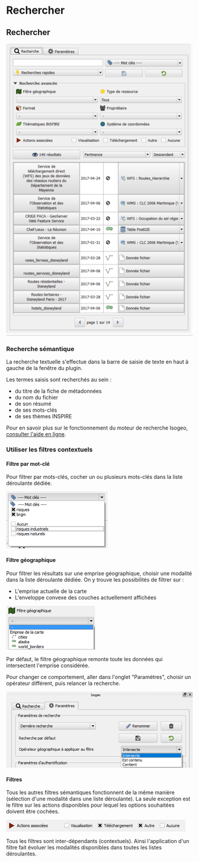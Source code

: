 # Rechercher

## Rechercher

![](https://raw.githubusercontent.com/isogeo/isogeo-plugin-qgis/master/img/ui_tabs_main_search_empty_fr.png "Interface avec recherche vide")

### Recherche sémantique

La recherche textuelle s'effectue dans la barre de saisie de texte en haut à gauche de la fenêtre du plugin. 

Les termes saisis sont recherchés au sein : 
- du titre de la fiche de métadonnées
- du nom du fichier
- de son résumé
- de ses mots-clés
- de ses thèmes INSPIRE

Pour en savoir plus sur le fonctionnement du moteur de recherche Isogeo, [consulter l'aide en ligne](http://help.isogeo.com/fr/features/inventory/search.html).

### Utiliser les filtres contextuels

#### Filtre par mot-clé

Pour filtrer par mots-clés, cocher un ou plusieurs mots-clés dans la liste déroulante dédiée.

![](https://raw.githubusercontent.com/isogeo/isogeo-plugin-qgis/master/img/search_options_keywords_fr.png "Filtre par mot-clé")

#### Filtre géographique

Pour filtrer les résultats sur une emprise géographique, choisir une modalité dans la liste déroulante dédiée. 
On y trouve les possibilités de filtrer sur : 

- L'emprise actuelle de la carte
- L'enveloppe convexe des couches actuellement affichées

![](https://raw.githubusercontent.com/isogeo/isogeo-plugin-qgis/master/img/search_options_geographic_fr.png "Filtre à partir de la carte ou d\'une couche active")

Par défaut, le filtre géographique remonte toute les données qui intersectent l'emprise considérée. 

Pour changer ce comportement, aller dans l'onglet "Paramètres", choisir un opérateur différent, puis relancer la recherche.

![](https://raw.githubusercontent.com/isogeo/isogeo-plugin-qgis/master/img/settings_geographic_fr.png "Paramétrer l\'opérateur géométrique pour la recherche géographique")

#### Filtres 

Tous les autres filtres sémantiques fonctionnent de la même manière (sélection d'une modalité dans une liste déroulante). La seule exception est le filtre sur les actions disponibles pour lequel les options souhaitées doivent être cochées.

![](https://raw.githubusercontent.com/isogeo/isogeo-plugin-qgis/master/img/search_options_actions_fr.png "Filtre sur les actions associées")

Tous les filtres sont inter-dépendants (contextuels). Ainsi l'application d'un filtre fait évoluer les modalités disponibles dans toutes les listes déroulantes.
